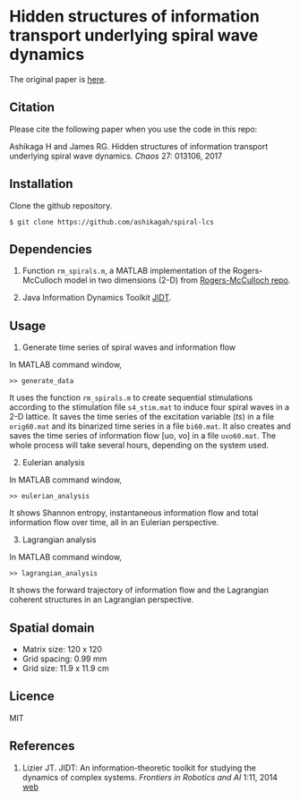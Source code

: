 # Hidden structures of information transport underlying spiral wave dynamics

The original paper is [here](http://aip.scitation.org/doi/full/10.1063/1.4973542).

## Citation

Please cite the following paper when you use the code in this repo:

Ashikaga H and James RG. Hidden structures of information transport underlying spiral wave dynamics. _Chaos_ 27: 013106, 2017

## Installation

Clone the github repository.
```
$ git clone https://github.com/ashikagah/spiral-lcs
```
## Dependencies

1. Function `rm_spirals.m`, a MATLAB implementation of the Rogers-McCulloch model in two dimensions (2-D) from [Rogers-McCulloch repo](https://github.com/ashikagah/Rogers-McCulloch).

2. Java Information Dynamics Toolkit [JIDT](https://github.com/jlizier/jidt).

## Usage

1. Generate time series of spiral waves and information flow

In MATLAB command window, 

```
>> generate_data
```
It uses the function `rm_spirals.m` to create sequential stimulations according to the stimulation file `s4_stim.mat` to induce four spiral waves in a 2-D lattice. It saves the time series of the excitation variable (_ts_) in a file `orig60.mat` and its binarized time series in a file `bi60.mat`. It also creates and saves the time series of information flow [uo, vo] in a file `uvo60.mat`. The whole process will take several hours, depending on the system used.

2. Eulerian analysis

In MATLAB command window, 

```
>> eulerian_analysis
```
It shows Shannon entropy, instantaneous information flow and total information flow over time, all in an Eulerian perspective.  

3. Lagrangian analysis

In MATLAB command window, 

```
>> lagrangian_analysis
```
It shows the forward trajectory of information flow and the Lagrangian coherent structures in an Lagrangian perspective.

## Spatial domain
- Matrix size: 120 x 120
- Grid spacing: 0.99 mm
- Grid size: 11.9 x 11.9 cm

## Licence
MIT

## References
1. Lizier JT. JIDT: An information-theoretic toolkit for studying the dynamics of complex systems. _Frontiers in Robotics and AI_ 1:11, 2014 [web](https://journal.frontiersin.org/article/10.3389/frobt.2014.00011/full)

